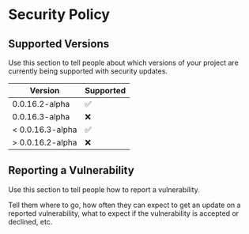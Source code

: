 # Security Policy

## Supported Versions

Use this section to tell people about which versions of your project are
currently being supported with security updates.

| Version | Supported          |
| ------- | ------------------ |
| 0.0.16.2-alpha | :white_check_mark: |
| 0.0.16.3-alpha | :x:                |
| < 0.0.16.3-alpha | :white_check_mark: |
| > 0.0.16.2-alpha | :x:                |

## Reporting a Vulnerability

Use this section to tell people how to report a vulnerability.

Tell them where to go, how often they can expect to get an update on a
reported vulnerability, what to expect if the vulnerability is accepted or
declined, etc.
